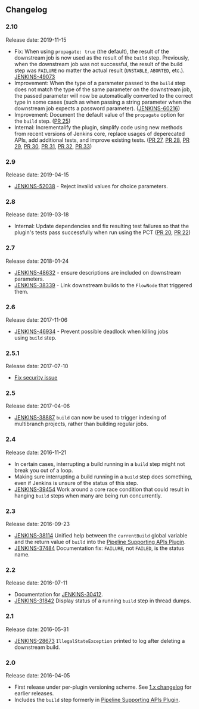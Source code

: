 ## Changelog

### 2.10 

Release date: 2019-11-15

-   Fix: When using `propagate: true` (the default), the result of the downstream job is now used as the result of the `build` step. Previously, when the downstream job was not successful, the result of the build step was `FAILURE` no matter the actual result (`UNSTABLE`, `ABORTED`, etc.). [JENKINS-49073](https://issues.jenkins-ci.org/browse/JENKINS-49073)
-   Improvement: When the type of a parameter passed to the `build` step does not match the type of the same parameter on the downstream job, the passed parameter will now be automatically converted to the correct type in some cases (such as when passing a string parameter when the downstream job expects a password parameter). ([JENKINS-60216](https://issues.jenkins-ci.org/browse/JENKINS-60216))
-   Improvement: Document the default value of the `propagate` option for the `build` step. ([PR 25](https://github.com/jenkinsci/pipeline-build-step-plugin/pull/25))
-   Internal: Incrementalify the plugin, simplify code using new methods from recent versions of Jenkins core, replace usages of deperecated APIs, add additional tests, and improve existing tests. ([PR 27](https://github.com/jenkinsci/pipeline-build-step-plugin/pull/27), [PR 28](https://github.com/jenkinsci/pipeline-build-step-plugin/pull/28), [PR 29](https://github.com/jenkinsci/pipeline-build-step-plugin/pull/29), [PR 30](https://github.com/jenkinsci/pipeline-build-step-plugin/pull/30), [PR 31](https://github.com/jenkinsci/pipeline-build-step-plugin/pull/31), [PR 32](https://github.com/jenkinsci/pipeline-build-step-plugin/pull/32), [PR 33](https://github.com/jenkinsci/pipeline-build-step-plugin/pull/33))

### 2.9 

Release date: 2019-04-15

-   [JENKINS-52038](https://issues.jenkins-ci.org/browse/JENKINS-52038) -
    Reject invalid values for choice parameters.

### 2.8 

Release date: 2019-03-18

-   Internal: Update dependencies and fix resulting test failures so
    that the plugin's tests pass successfully when run using the PCT
    ([PR 20](https://github.com/jenkinsci/pipeline-build-step-plugin/pull/20),
    [PR 22](https://github.com/jenkinsci/pipeline-build-step-plugin/pull/22))

### 2.7 

Release date: 2018-01-24

-   [JENKINS-48632](https://issues.jenkins-ci.org/browse/JENKINS-48632) -
    ensure descriptions are included on downstream parameters.
-   [JENKINS-38339](https://issues.jenkins-ci.org/browse/JENKINS-38339) -
    Link downstream builds to the `FlowNode` that triggered them.

### 2.6 

Release date: 2017-11-06

-   [JENKINS-46934](https://issues.jenkins-ci.org/browse/JENKINS-46934) -
    Prevent possible deadlock when killing jobs using `build` step.

### 2.5.1 

Release date: 2017-07-10

-   [Fix security
    issue](https://jenkins.io/security/advisory/2017-07-10/)

### 2.5 

Release date: 2017-04-06

-   [JENKINS-38887](https://issues.jenkins-ci.org/browse/JENKINS-38887) `build`
    can now be used to trigger indexing of multibranch projects, rather
    than building regular jobs.

### 2.4 

Release date: 2016-11-21

-   In certain cases, interrupting a build running in a `build` step
    might not break you out of a loop.
-   Making sure interrupting a build running in a `build` step does
    something, even if Jenkins is unsure of the status of this step.
-   [JENKINS-39454](https://issues.jenkins-ci.org/browse/JENKINS-39454)
    Work around a core race condition that could result in hanging
    `build` steps when many are being run concurrently.

### 2.3 

Release date: 2016-09-23

-   [JENKINS-38114](https://issues.jenkins-ci.org/browse/JENKINS-38114)
    Unified help between the `currentBuild` global variable and the
    return value of `build` into the [Pipeline Supporting APIs
    Plugin](https://plugins.jenkins.io/workflow-support).
-   [JENKINS-37484](https://issues.jenkins-ci.org/browse/JENKINS-37484)
    Documentation fix: `FAILURE`, not `FAILED`, is the status name.

### 2.2 

Release date: 2016-07-11

-   Documentation for
    [JENKINS-30412](https://issues.jenkins-ci.org/browse/JENKINS-30412).
-   [JENKINS-31842](https://issues.jenkins-ci.org/browse/JENKINS-31842)
    Display status of a running `build` step in thread dumps.

### 2.1 

Release date: 2016-05-31

-   [JENKINS-28673](https://issues.jenkins-ci.org/browse/JENKINS-28673)
    `IllegalStateException` printed to log after deleting a downstream
    build.

### 2.0 

Release date: 2016-04-05

-   First release under per-plugin versioning scheme. See [1.x
    changelog](https://github.com/jenkinsci/workflow-plugin/blob/82e7defa37c05c5f004f1ba01c93df61ea7868a5/CHANGES.md)
    for earlier releases.
-   Includes the `build` step formerly in [Pipeline Supporting APIs
    Plugin](https://plugins.jenkins.io/workflow-support).
